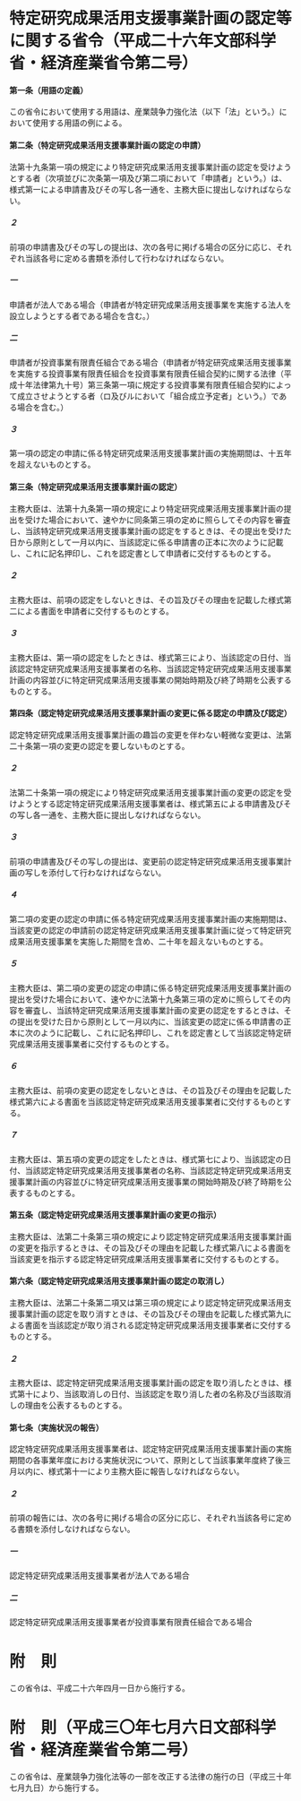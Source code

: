 # 特定研究成果活用支援事業計画の認定等に関する省令（平成二十六年文部科学省・経済産業省令第二号）
#### 第一条（用語の定義）
この省令において使用する用語は、産業競争力強化法（以下「法」という。）において使用する用語の例による。
#### 第二条（特定研究成果活用支援事業計画の認定の申請）
法第十九条第一項の規定により特定研究成果活用支援事業計画の認定を受けようとする者（次項並びに次条第一項及び第二項において「申請者」という。）は、様式第一による申請書及びその写し各一通を、主務大臣に提出しなければならない。
##### ２
前項の申請書及びその写しの提出は、次の各号に掲げる場合の区分に応じ、それぞれ当該各号に定める書類を添付して行わなければならない。
##### 一
申請者が法人である場合（申請者が特定研究成果活用支援事業を実施する法人を設立しようとする者である場合を含む。）
##### 二
申請者が投資事業有限責任組合である場合（申請者が特定研究成果活用支援事業を実施する投資事業有限責任組合を投資事業有限責任組合契約に関する法律（平成十年法律第九十号）第三条第一項に規定する投資事業有限責任組合契約によって成立させようとする者（ロ及びルにおいて「組合成立予定者」という。）である場合を含む。）
##### ３
第一項の認定の申請に係る特定研究成果活用支援事業計画の実施期間は、十五年を超えないものとする。
#### 第三条（特定研究成果活用支援事業計画の認定）
主務大臣は、法第十九条第一項の規定により特定研究成果活用支援事業計画の提出を受けた場合において、速やかに同条第三項の定めに照らしてその内容を審査し、当該特定研究成果活用支援事業計画の認定をするときは、その提出を受けた日から原則として一月以内に、当該認定に係る申請書の正本に次のように記載し、これに記名押印し、これを認定書として申請者に交付するものとする。
##### ２
主務大臣は、前項の認定をしないときは、その旨及びその理由を記載した様式第二による書面を申請者に交付するものとする。
##### ３
主務大臣は、第一項の認定をしたときは、様式第三により、当該認定の日付、当該認定特定研究成果活用支援事業者の名称、当該認定特定研究成果活用支援事業計画の内容並びに特定研究成果活用支援事業の開始時期及び終了時期を公表するものとする。
#### 第四条（認定特定研究成果活用支援事業計画の変更に係る認定の申請及び認定）
認定特定研究成果活用支援事業計画の趣旨の変更を伴わない軽微な変更は、法第二十条第一項の変更の認定を要しないものとする。
##### ２
法第二十条第一項の規定により特定研究成果活用支援事業計画の変更の認定を受けようとする認定特定研究成果活用支援事業者は、様式第五による申請書及びその写し各一通を、主務大臣に提出しなければならない。
##### ３
前項の申請書及びその写しの提出は、変更前の認定特定研究成果活用支援事業計画の写しを添付して行わなければならない。
##### ４
第二項の変更の認定の申請に係る特定研究成果活用支援事業計画の実施期間は、当該変更の認定の申請前の認定特定研究成果活用支援事業計画に従って特定研究成果活用支援事業を実施した期間を含め、二十年を超えないものとする。
##### ５
主務大臣は、第二項の変更の認定の申請に係る特定研究成果活用支援事業計画の提出を受けた場合において、速やかに法第十九条第三項の定めに照らしてその内容を審査し、当該特定研究成果活用支援事業計画の変更の認定をするときは、その提出を受けた日から原則として一月以内に、当該変更の認定に係る申請書の正本に次のように記載し、これに記名押印し、これを認定書として当該認定特定研究成果活用支援事業者に交付するものとする。
##### ６
主務大臣は、前項の変更の認定をしないときは、その旨及びその理由を記載した様式第六による書面を当該認定特定研究成果活用支援事業者に交付するものとする。
##### ７
主務大臣は、第五項の変更の認定をしたときは、様式第七により、当該認定の日付、当該認定特定研究成果活用支援事業者の名称、当該認定特定研究成果活用支援事業計画の内容並びに特定研究成果活用支援事業の開始時期及び終了時期を公表するものとする。
#### 第五条（認定特定研究成果活用支援事業計画の変更の指示）
主務大臣は、法第二十条第三項の規定により認定特定研究成果活用支援事業計画の変更を指示するときは、その旨及びその理由を記載した様式第八による書面を当該変更を指示する認定特定研究成果活用支援事業者に交付するものとする。
#### 第六条（認定特定研究成果活用支援事業計画の認定の取消し）
主務大臣は、法第二十条第二項又は第三項の規定により認定特定研究成果活用支援事業計画の認定を取り消すときは、その旨及びその理由を記載した様式第九による書面を当該認定が取り消される認定特定研究成果活用支援事業者に交付するものとする。
##### ２
主務大臣は、認定特定研究成果活用支援事業計画の認定を取り消したときは、様式第十により、当該取消しの日付、当該認定を取り消した者の名称及び当該取消しの理由を公表するものとする。
#### 第七条（実施状況の報告）
認定特定研究成果活用支援事業者は、認定特定研究成果活用支援事業計画の実施期間の各事業年度における実施状況について、原則として当該事業年度終了後三月以内に、様式第十一により主務大臣に報告しなければならない。
##### ２
前項の報告には、次の各号に掲げる場合の区分に応じ、それぞれ当該各号に定める書類を添付しなければならない。
##### 一
認定特定研究成果活用支援事業者が法人である場合
##### 二
認定特定研究成果活用支援事業者が投資事業有限責任組合である場合
# 附　則
この省令は、平成二十六年四月一日から施行する。
# 附　則（平成三〇年七月六日文部科学省・経済産業省令第二号）
この省令は、産業競争力強化法等の一部を改正する法律の施行の日（平成三十年七月九日）から施行する。

